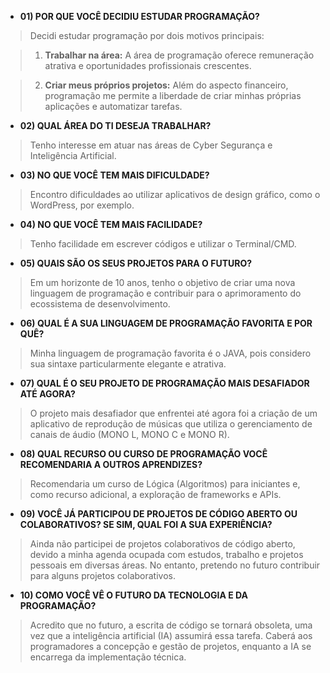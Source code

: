 * **01) POR QUE VOCÊ DECIDIU ESTUDAR PROGRAMAÇÃO?**
> Decidi estudar programação por dois motivos principais: 

> 1) **Trabalhar na área:** A área de programação oferece remuneração atrativa e oportunidades profissionais crescentes.

> 2) **Criar meus próprios projetos:** Além do aspecto financeiro, programação me permite a liberdade de criar minhas próprias aplicações e automatizar tarefas.

* **02) QUAL ÁREA DO TI DESEJA TRABALHAR?**
> Tenho interesse em atuar nas áreas de Cyber Segurança e Inteligência Artificial.

* **03) NO QUE VOCÊ TEM MAIS DIFICULDADE?**
> Encontro dificuldades ao utilizar aplicativos de design gráfico, como o WordPress, por exemplo.

* **04) NO QUE VOCÊ TEM MAIS FACILIDADE?**
> Tenho facilidade em escrever códigos e utilizar o Terminal/CMD.

* **05) QUAIS SÃO OS SEUS PROJETOS PARA O FUTURO?**
> Em um horizonte de 10 anos, tenho o objetivo de criar uma nova linguagem de programação e contribuir para o aprimoramento do ecossistema de desenvolvimento.

* **06) QUAL É A SUA LINGUAGEM DE PROGRAMAÇÃO FAVORITA E POR QUÊ?**
> Minha linguagem de programação favorita é o JAVA, pois considero sua sintaxe particularmente elegante e atrativa.

* **07) QUAL É O SEU PROJETO DE PROGRAMAÇÃO MAIS DESAFIADOR ATÉ AGORA?**
> O projeto mais desafiador que enfrentei até agora foi a criação de um aplicativo de reprodução de músicas que utiliza o gerenciamento de canais de áudio (MONO L, MONO C e MONO R).

* **08) QUAL RECURSO OU CURSO DE PROGRAMAÇÃO VOCÊ RECOMENDARIA A OUTROS APRENDIZES?**
> Recomendaria um curso de Lógica (Algoritmos) para iniciantes e, como recurso adicional, a exploração de frameworks e APIs.

* **09) VOCÊ JÁ PARTICIPOU DE PROJETOS DE CÓDIGO ABERTO OU COLABORATIVOS? SE SIM, QUAL FOI A SUA EXPERIÊNCIA?**
> Ainda não participei de projetos colaborativos de código aberto, devido a minha agenda ocupada com estudos, trabalho e projetos pessoais em diversas áreas. No entanto, pretendo no futuro contribuir para alguns projetos colaborativos.

* **10) COMO VOCÊ VÊ O FUTURO DA TECNOLOGIA E DA PROGRAMAÇÃO?**
> Acredito que no futuro, a escrita de código se tornará obsoleta, uma vez que a inteligência artificial (IA) assumirá essa tarefa. Caberá aos programadores a concepção e gestão de projetos, enquanto a IA se encarrega da implementação técnica.
